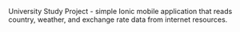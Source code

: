 University Study Project - simple Ionic mobile application that reads country, weather, and exchange rate data from internet resources.
